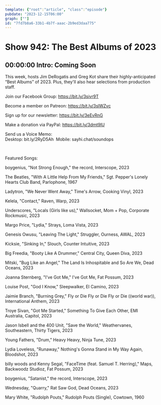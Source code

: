 ```yaml
---
template: {"root":"article", "class":"episode"}
pubdate: "2023-12-15T06:00"
graph: [""]
id: "7fd7b8a6-33b1-4b7f-aaac-2b9ed3daa775"
---
```






# Show 942: The Best Albums of 2023



## 00:00:00 Intro: Coming Soon

This week, hosts Jim DeRogatis and Greg Kot share their highly-anticipated “Best Albums” of 2023. Plus, they'll also hear selections from production staff.




Join our Facebook Group: https://bit.ly/3sivr9T

Become a member on Patreon: https://bit.ly/3slWZvc

Sign up for our newsletter: https://bit.ly/3eEvRnG

Make a donation via PayPal: https://bit.ly/3dmt9lU

Send us a Voice Memo: Desktop: bit.ly/2RyD5Ah  Mobile: sayhi.chat/soundops

 

Featured Songs:

boygenius, "Not Strong Enough," the record, Interscope, 2023

The Beatles, "With A Little Help From My Friends," Sgt. Pepper's Lonely Hearts Club Band, Parlophone, 1967

Ladytron, "We Never Went Away," Time's Arrow, Cooking Vinyl, 2023

Kelela, "Contact," Raven, Warp, 2023

Underscores, "Locals (Girls like us)," Wallsocket, Mom + Pop, Corporate Rockmusic, 2023

Margo Price, "Lydia," Strays, Loma Vista, 2023

Genesis Owusu, "Leaving The Light," Struggler, Ourness, AWAL, 2023

Kicksie, "Sinking In," Slouch, Counter Intuitive, 2023

Big Freedia, "Booty Like A Drummer," Central City, Queen Diva, 2023

Mitski, "Bug Like an Angel," The Land Is Inhospitable and So Are We, Dead Oceans, 2023

Joanna Sternberg, "I've Got Me," I've Got Me, Fat Possum, 2023

Louise Post, "God I Know," Sleepwalker, El Camino, 2023

Jaimie Branch, "Burning Grey," Fly or Die Fly or Die Fly or Die ((world war)), International Anthem, 2023

Troye Sivan, "Got Me Started," Something To Give Each Other, EMI Australia, Capitol, 2023

Jason Isbell and the 400 Unit, "Save the World," Weathervanes, Southeastern, Thirty Tigers, 2023

Young Fathers, "Drum," Heavy Heavy, Ninja Tune, 2023

Lydia Loveless, "Runaway," Nothing's Gonna Stand in My Way Again, Bloodshot, 2023

billy woods and Kenny Segal, "FaceTime (feat. Samuel T. Herring)," Maps, Backwoodz Studioz, Fat Possum, 2023

boygenius, "Satanist," the record, Interscope, 2023

Wednesday, "Quarry," Rat Saw God, Dead Oceans, 2023

Mary White, "Rudolph Pouts," Rudolph Pouts (Single), Cowtown, 1960